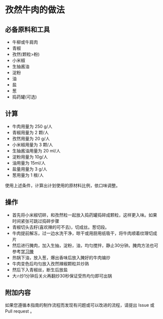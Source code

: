 # 孜然牛肉的做法

## 必备原料和工具
* 牛柳或牛肩肉 
* 青椒
* 孜然(颗粒>粉)
* 小米椒
* 生抽酱油
* 淀粉
* 油
* 盐
* 葱
* 捣药罐(可选)

## 计算
* 牛肉用量为 250 g/人
* 青椒用量为 2 颗/人
* 孜然用量为 20 g/人
* 小米椒用量为 3 颗/人
* 生抽酱油用量为 20 ml/人
* 淀粉用量为 10g/人
* 油用量为 15ml/人
* 盐量用量为 3 g/人
* 葱用量为 1 根/人

使用上述条件，计算出计划使用的原材料比例，依口味调整。

## 操作

* 首先将小米椒切碎，和孜然粒一起放入捣药罐捣碎成颗粒，这样更入味。如果时间紧张可跳过捣碎步骤
* 青椒切头去籽(喜欢辣的可不去)，切成丝。葱切段。
* 牛肉提前解冻，过一边水洗干净，晾干或用厨用纸吸干，将牛肉顺着纹理切成片
* 然后进行腌肉，加入生抽，淀粉，油，均匀搅拌，静止30分钟。腌肉方法也可参考[学习腌](./tips/learn/学习腌.md)
* 热锅下油，放入葱，爆出香味后放入腌好的牛肉煸炒
* 牛肉变色后均匀放入孜然辣椒颗粒并炒熟
* 然后下入青椒丝，断生后放盐
* 大🔥炒1分钟后关火再翻炒30秒保证受热均匀即可出锅

## 附加内容

如果您遵循本指南的制作流程而发现有问题或可以改进的流程，请提出 Issue 或 Pull request 。
